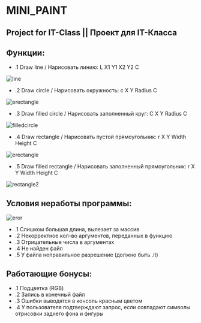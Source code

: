 # MINI_PAINT

## Project for IT-Class || Проект для IT-Класса

## Функции:
* .1 Draw line / Нарисовать линию: L X1 Y1 X2 Y2 C 

![line](https://user-images.githubusercontent.com/45800215/111527419-f74c6d00-8770-11eb-92ce-0387d9a0b09c.gif)
* .2 Draw circle / Нарисовать окружность: c X Y Radius C

![erectangle](https://user-images.githubusercontent.com/45800215/111527439-fddae480-8770-11eb-9a72-7ed1dc0fd731.gif)
* .3 Draw filled circle / Нарисовать заполненный круг: C X Y Radius C

![filledcircle](https://user-images.githubusercontent.com/45800215/111527453-02070200-8771-11eb-8b0e-d8a6ffbf35f9.gif)
* .4 Draw rectangle / Нарисовать пустой прямоугольник: r X Y Width Height C

![erectangle](https://user-images.githubusercontent.com/45800215/111527481-07fce300-8771-11eb-9df7-9bb834aaf573.gif)
* .5 Draw filled rectangle / Нарисовать заполненный прямоугольник: r X Y Width Height C

![rectangle2](https://user-images.githubusercontent.com/45800215/111527509-0e8b5a80-8771-11eb-9bfd-86f1060be23d.gif)

## Условия неработы программы:
![eror](https://user-images.githubusercontent.com/45800215/111527523-121ee180-8771-11eb-938a-edfb8773b5f6.gif)
* .1 Слишком большая длина, вылезает за массив 
* .2 Некорректное кол-во аргументов, переданных в функцию
* .3 Отрицательные числа в аргументах 
* .4 Не найден файл
* .5 У файла неправильное разрешение (должно быть .it)

## Работающие бонусы:
* .1 Подцветка (RGB)
* .2 Запись в конечный файл
* .3 Ошибки выводятся в консоль красным цветом
* .4 У пользователя подтверждают запрос, если совпадают символы отрисовки заднего фона и фигуры
